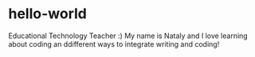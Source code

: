 # hello-world
Educational Technology Teacher :)
My name is Nataly and I love learning about coding an ddifferent ways to integrate writing and coding!
